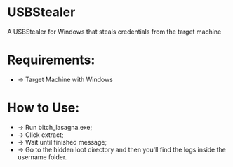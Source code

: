 # USBStealer
A USBStealer for Windows that steals credentials from the target machine

# Requirements:

* -> Target Machine with Windows

# How to Use:

* -> Run bitch_lasagna.exe;
* -> Click extract;
* -> Wait until finished message;
* -> Go to the hidden loot directory and then you'll find the logs inside the username folder.
